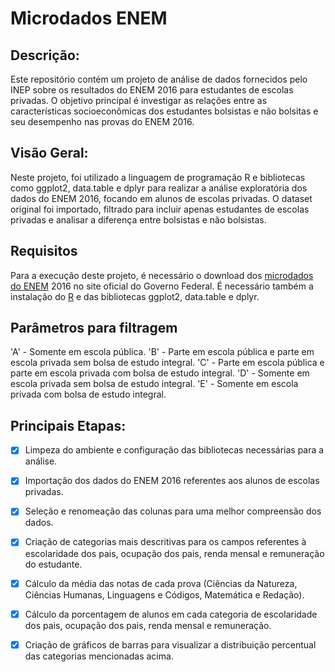 # Microdados ENEM

## Descrição:
Este repositório contém um projeto de análise de dados fornecidos pelo INEP sobre os resultados do ENEM 2016 para estudantes de escolas privadas. O objetivo principal é investigar as relações entre as características socioeconômicas dos estudantes bolsistas e não bolsitas e seu desempenho nas provas do ENEM 2016.

## Visão Geral:
Neste projeto, foi utilizado a linguagem de programação R e bibliotecas como ggplot2, data.table e dplyr para realizar a análise exploratória dos dados do ENEM 2016, focando em alunos de escolas privadas. O dataset original foi importado, filtrado para incluir apenas estudantes de escolas privadas e analisar a diferença entre bolsistas e não bolsistas.

## Requisitos
Para a execução deste projeto, é necessário o download dos <a href="https://www.gov.br/inep/pt-br/acesso-a-informacao/dados-abertos/microdados/enem" target="_blank">microdados do ENEM</a> 2016 no site oficial do Governo Federal.
É necessário também a instalação do <a href="https://posit.co/download/rstudio-desktop/" target="_blank">R</a> e das bibliotecas ggplot2, data.table e dplyr.

## Parâmetros para filtragem 
'A' - Somente em escola pública.
'B' - Parte em escola pública e parte em escola privada sem bolsa de estudo integral.
'C' - Parte em escola pública e parte em escola privada com bolsa de estudo integral.
'D' - Somente em escola privada sem bolsa de estudo integral.
'E' - Somente em escola privada com bolsa de estudo integral.

## Principais Etapas:
- [x] Limpeza do ambiente e configuração das bibliotecas necessárias para a análise.
- [x] Importação dos dados do ENEM 2016 referentes aos alunos de escolas privadas.
- [x] Seleção e renomeação das colunas para uma melhor compreensão dos dados.
- [x] Criação de categorias mais descritivas para os campos referentes à escolaridade dos pais, ocupação dos pais, renda mensal e remuneração do estudante.
- [x] Cálculo da média das notas de cada prova (Ciências da Natureza, Ciências Humanas, Linguagens e Códigos, Matemática e Redação).
- [x] Cálculo da porcentagem de alunos em cada categoria de escolaridade dos pais, ocupação dos pais, renda mensal e remuneração.
- [x] Criação de gráficos de barras para visualizar a distribuição percentual das categorias mencionadas acima.

